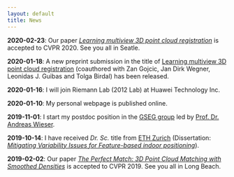 ```yaml
---
layout: default
title: News
---
```

**2020-02-23**: Our paper [*Learning multiview 3D point cloud registration*](https://arxiv.org/abs/2001.05119) is accepted to CVPR 2020. See you all in Seatle.

**2020-01-18**: A new preprint submission in the title of [Learning multiview 3D point cloud registration](https://arxiv.org/abs/2001.05119) (coauthored with Zan Gojcic, Jan Dirk Wegner, Leonidas J. Guibas and Tolga Birdal) has been released.

**2020-01-16**: I will join Riemann Lab (2012 Lab) at Huawei Technology Inc.

**2020-01-10**: My personal webpage is published online.

**2019-11-01**: I start my postdoc position in the [GSEG group](https://gseg.igp.ethz.ch) led by [Prof. Dr. Andreas Wieser](https://gseg.igp.ethz.ch/people/group-head/prof-dr--andreas-wieser.html).

**2019-10-14**: I have received *Dr. Sc.* title from [ETH Zurich](https://ethz.ch/en.html) (Dissertation: [*Mitigating Variability Issues for Feature-based indoor positioning*](https://www.research-collection.ethz.ch/bitstream/handle/20.500.11850/371393/1/Thesis_Caifa_Zhou.pdf)).

**2019-02-02**: Our paper [*The Perfect Match: 3D Point Cloud Matching with Smoothed Densities*](http://openaccess.thecvf.com/content_CVPR_2019/html/Gojcic_The_Perfect_Match_3D_Point_Cloud_Matching_With_Smoothed_Densities_CVPR_2019_paper.html) is accepted to CVPR 2019. See you all in Long Beach.

